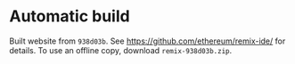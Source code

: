 # Automatic build
Built website from `938d03b`. See https://github.com/ethereum/remix-ide/ for details.
To use an offline copy, download `remix-938d03b.zip`.
